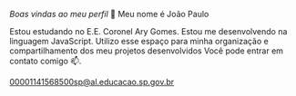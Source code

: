 *Boas vindas ao meu perfil* 💙
Meu nome é João Paulo

Estou estudando no E.E. Coronel Ary Gomes.
Estou me desenvolvendo na linguagem JavaScript.
Utilizo esse espaço para minha organização e compartilhamento dos meu projetos desenvolvidos
Você pode entrar em contato comigo 📫.

00001141568500sp@al.educacao.sp.gov.br
